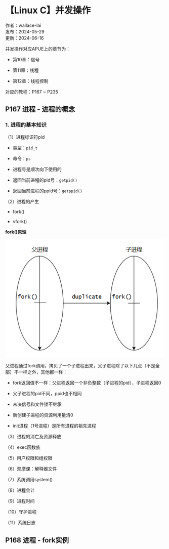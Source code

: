 # 【Linux C】并发操作

作者：wallace-lai <br>
发布：2024-05-29 <br>
更新：2024-06-16 <br>

并发操作对应APUE上的章节为：

- 第10章：信号

- 第11章：线程

- 第12章：线程控制

对应的教程：P167 ~ P235

## P167 进程 - 进程的概念

### 1. 进程的基本知识

（1）进程标识符pid

- 类型：`pid_t`

- 命令：`ps`

- 进程号是顺次向下使用的

- 返回当前进程的pid号：`getpid()`

- 返回当前进程的ppid号：`getppid()`


（2）进程的产生

- fork()

- vfork()

**fork()原理**

![fork原理](../media/images/Language/linux-c5.png)

父进程通过fork调用，拷贝了一个子进程出来，父子进程除了以下几点（不是全部）不一样之外，其他都一样：

- fork返回值不一样：父进程返回一个非负整数（子进程的pid），子进程返回0

- 父子进程的pid不同，ppid也不相同

- 未决信号和文件锁不继承

- 新创建子进程的资源利用量清0

- init进程（1号进程）是所有进程的祖先进程


（3）进程的消亡及资源释放

（4）exec函数族

（5）用户权限和组权限

（6）观摩课：解释器文件

（7）系统调用system()

（8）进程会计

（9）进程时间

（10）守护进程

（11）系统日志

## P168 进程 - fork实例

